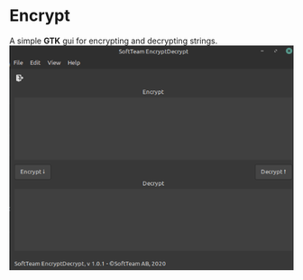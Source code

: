 # Encrypt
A simple **GTK** gui for encrypting and decrypting strings.
![Encrypt screenshot](/assets/encrypt.png)
